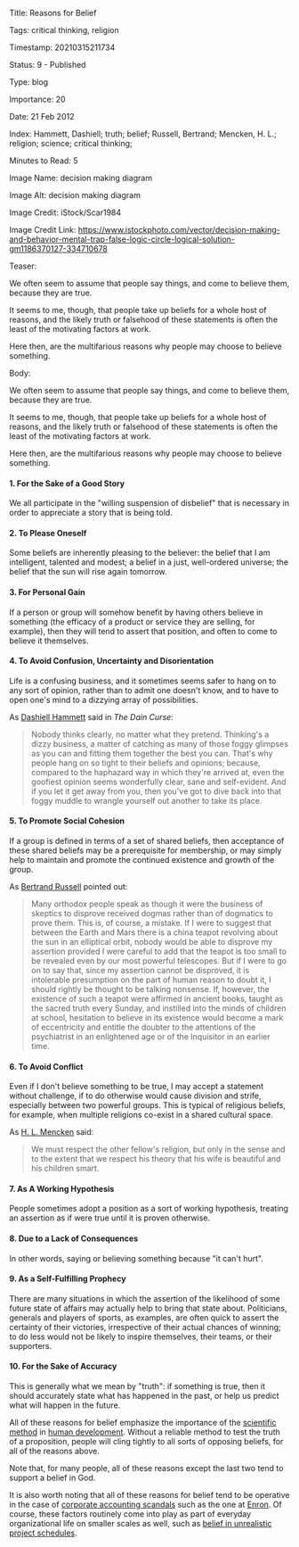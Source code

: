 Title:  Reasons for Belief

Tags:   critical thinking, religion

Timestamp: 20210315211734

Status: 9 - Published

Type:   blog

Importance: 20

Date:   21 Feb 2012

Index:  Hammett, Dashiell; truth; belief; Russell, Bertrand; Mencken, H. L.; religion; science; critical thinking; 

Minutes to Read: 5

Image Name: decision making diagram

Image Alt: decision making diagram

Image Credit: iStock/Scar1984

Image Credit Link: https://www.istockphoto.com/vector/decision-making-and-behavior-mental-trap-false-logic-circle-logical-solution-gm1186370127-334710678

Teaser: 

We often seem to assume that people say things, and come to believe them, because they are true.

It seems to me, though, that people take up beliefs for a whole host of reasons, and the likely truth or falsehood of these statements is often the least of the motivating factors at work.   

Here then, are the multifarious reasons why people may choose to believe something.


Body: 

We often seem to assume that people say things, and come to believe them, because they are true.

It seems to me, though, that people take up beliefs for a whole host of reasons, and the likely truth or falsehood of these statements is often the least of the motivating factors at work.   

Here then, are the multifarious reasons why people may choose to believe something. 

#### 1. For the Sake of a Good Story

We all participate in the "willing suspension of disbelief" that is necessary in order to appreciate a story that is being told. 

#### 2. To Please Oneself

Some beliefs are inherently pleasing to the believer: the belief that I am intelligent, talented and modest; a belief in a just, well-ordered universe; the belief that the sun will rise again tomorrow. 

#### 3. For Personal Gain

If a person or group will somehow benefit by having others believe in something (the efficacy of a product or service they are selling, for example), then they will tend to assert that position, and often to come to believe it themselves. 

#### 4. To Avoid Confusion, Uncertainty and Disorientation

Life is a confusing business, and it sometimes seems safer to hang on to any sort of opinion, rather than to admit one doesn't know, and to have to open one's mind to a dizzying array of possibilities. 

As [Dashiell Hammett][hammett] said in <cite>The Dain Curse</cite>:

> Nobody thinks clearly, no matter what they pretend. Thinking's a dizzy business, a matter of catching as many of those foggy glimpses as you can and fitting them together the best you can. That's why people hang on so tight to their beliefs and opinions; because, compared to the haphazard way in which they're arrived at, even the goofiest opinion seems wonderfully clear, sane and self-evident. And if you let it get away from you, then you've got to dive back into that foggy muddle to wrangle yourself out another to take its place.

#### 5. To Promote Social Cohesion

If a group is defined in terms of a set of shared beliefs, then acceptance of these shared beliefs may be a prerequisite for membership, or may simply help to maintain and promote the continued existence and growth of the group.  

As [Bertrand Russell][russell] pointed out:
	
> Many orthodox people speak as though it were the business of skeptics to disprove received dogmas rather than of dogmatics to prove them. This is, of course, a mistake. If I were to suggest that between the Earth and Mars there is a china teapot revolving about the sun in an elliptical orbit, nobody would be able to disprove my assertion provided I were careful to add that the teapot is too small to be revealed even by our most powerful telescopes. But if I were to go on to say that, since my assertion cannot be disproved, it is intolerable presumption on the part of human reason to doubt it, I should rightly be thought to be talking nonsense. If, however, the existence of such a teapot were affirmed in ancient books, taught as the sacred truth every Sunday, and instilled into the minds of children at school, hesitation to believe in its existence would become a mark of eccentricity and entitle the doubter to the attentions of the psychiatrist in an enlightened age or of the Inquisitor in an earlier time.

#### 6. To Avoid Conflict

Even if I don't believe something to be true, I may accept a statement without challenge, if to do otherwise would cause division and strife, especially between two powerful groups. This is typical of religious beliefs, for example, when multiple religions co-exist in a shared cultural space. 

As [H. L. Mencken][mencken] said:

> We must respect the other fellow's religion, but only in the sense and to the extent that we respect his theory that his wife is beautiful and his children smart.

#### 7. As A Working Hypothesis

People sometimes adopt a position as a sort of working hypothesis, treating an assertion as if were true until it is proven otherwise. 

#### 8. Due to a Lack of Consequences

In other words, saying or believing something because "it can't hurt".

#### 9. As a Self-Fulfilling Prophecy

There are many situations in which the assertion of the likelihood of some future state of affairs may actually help to bring that state about. Politicians, generals and players of sports, as examples, are often quick to assert the certainty of their victories, irrespective of their actual chances of winning; to do less would not be likely to inspire themselves, their teams, or their supporters. 

#### 10. For the Sake of Accuracy

This is generally what we mean by "truth": if something is true, then it should accurately state what has happened in the past, or help us predict what will happen in the future. 

All of these reasons for belief emphasize the importance of the [scientific method][science] in [human development][develop]. Without a reliable method to test the truth of a proposition, people will cling tightly to all sorts of opposing beliefs, for all of the reasons above. 

Note that, for many people, all of these reasons except the last two tend to support a belief in God.

It is also worth noting that all of these reasons for belief tend to be operative in the case of [corporate accounting scandals][scandals] such as the one at [Enron][]. Of course, these factors routinely come into play as part of everyday organizational life on smaller scales as well, such as [belief in unrealistic project schedules][demarco].


[hammett]:  ../../quotes/thinkings-a-dizzy-business.html
[russell]:  ../../quotes/the-celestial-teapot.html
[mencken]:  ../../quotes/we-must-respect-the-other-fellows-religion.html
[scandals]: http://en.wikipedia.org/wiki/Accounting_scandals
[Enron]:    http://en.wikipedia.org/wiki/Enron
[science]:  http://en.wikipedia.org/wiki/Scientific_method
[develop]:  developmental-levels.html
[demarco]:  ../../quotes/belief-in-impossible-things.html
